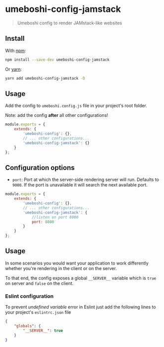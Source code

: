 # umeboshi-config-jamstack

> Umeboshi config to render JAMstack-like websites

## Install

With [npm](https://www.npmjs.com):

```sh
npm install --save-dev umeboshi-config-jamstack
```

Or [yarn](https://yarnpkg.com):

```sh
yarn add umeboshi-config-jamstack -D
```

## Usage

Add the config to `umeboshi.config.js` file in your project's root folder.

Note: add the config **after** all other configurations!

```js
module.exports = {
    extends: {
        'umeboshi-config': {},
        // ... other configurations...
        'umeboshi-config-jamstack': {}
    }
};
```

## Configuration options

* `port`: Port at which the server-side rendering server will run. Defaults to `9000`. If the port is unavailable it will search the next available port. 

```js
module.exports = {
    extends: {
        'umeboshi-config': {},
        // ... other configurations...
        'umeboshi-config-jamstack': {
            //listen on port 8080
            port: 8080
        }
    }
};
```

## Usage

In some scenarios you would want your application to work differently whether you're rendering in the client or on the server. 

To that end, the config exposes a global `__SERVER__` variable which is `true` on server and `false` on the client.

### Eslint configuration

To prevent _undefined variable_ error in Eslint just add the following lines to your project's `eslintrc.json` file

```json
{
    "globals": {
        "__SERVER__": true
    }
}
```